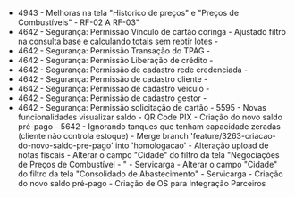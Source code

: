 - 4943 - Melhoras na tela "Historico de preços" e "Preços de Combustíveis" - RF-02 A RF-03" 
- 4642 - Segurança: Permissão Vínculo de cartão coringa - Ajustado filtro na consulta base e calculando totais sem reptir lotes - 
- 4642 - Segurança: Permissão Transação do TPAG - 
- 4642 - Segurança: Permissão Liberação de crédito - 
- 4642 - Segurança: Permissão de cadastro rede credenciada - 
- 4642 - Segurança: Permissão de cadastro cliente - 
- 4642 - Segurança: Permissão de cadastro veiculo - 
- 4642 - Segurança: Permissão de cadastro gestor - 
- 4642 - Segurança: Permissão solicitação de cartão - 5595 - Novas funcionalidades visualizar saldo - QR Code PIX - Criação do novo saldo pré-pago - 5642 - Ignorando tanques que tenham capacidade zeradas (cliente não controla estoque) - Merge branch 'feature/3263-criacao-do-novo-saldo-pre-pago' into 'homologacao' - Alteração upload de notas fiscais - Alterar o campo "Cidade" do filtro da tela "Negociações de Preços de Combustível - " - Servicarga - Alterar o campo "Cidade" do filtro da tela "Consolidado de Abastecimento" - Servicarga - Criação do novo saldo pré-pago - Criação de OS para Integração Parceiros